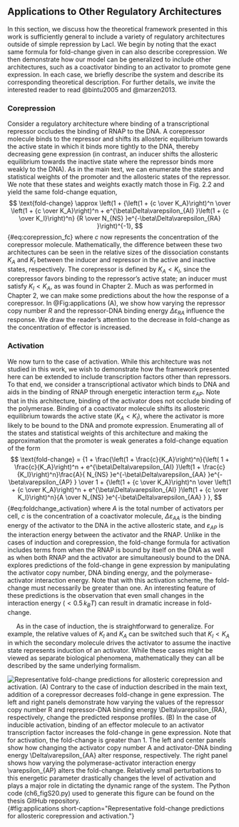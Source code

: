 ## Applications to Other Regulatory Architectures

In this section, we discuss how the theoretical framework presented in this
work is sufficiently general to include a variety of regulatory architectures
outside of simple repression by LacI. We begin by noting that the exact same
formula for fold-change given in can also describe corepression. We then
demonstrate how our model can be generalized to include other architectures,
such as a coactivator binding to an activator to promote gene expression. In
each case, we briefly describe the system and describe its corresponding
theoretical description. For further details, we invite the interested reader
to read @bintu2005 and @marzen2013.

### Corepression

Consider a regulatory architecture where binding of a transcriptional
repressor occludes the binding of RNAP to the DNA. A corepressor
molecule binds to the repressor and shifts its allosteric equilibrium
towards the active state in which it binds more tightly to the DNA,
thereby decreasing gene expression (in contrast, an inducer shifts the
allosteric equilibrium towards the inactive state where the repressor
binds more weakly to the DNA). As in the main text, we can enumerate the
states and statistical weights of the promoter and the allosteric states
of the repressor. We note that these states and weights exactly match those in
Fig. 2.2  and yield the same fold-change equation, 
$$
\text{fold-change} \approx \left(1 + {\left(1 + {c \over K_A}\right)^n \over
\left(1 + {c \over K_A}\right)^n + e^{\beta\Delta\varepsilon_{AI} }\left(1 + {c
\over K_I}\right)^n} {R \over
N_{NS} }e^{-\beta\Delta\varepsilon_{RA} }\right)^{-1},
$${#eq:corepression_fc}
where $c$ now represents the concentration of the corepressor
molecule. Mathematically, the difference between these two architectures
can be seen in the relative sizes of the dissociation constants $K_A$
and $K_I$ between the inducer and repressor in the active and inactive
states, respectively. The corepressor is defined by $K_A < K_I$, since
the corepressor favors binding to the repressor’s active state; an
inducer must satisfy $K_I < K_A$, as was found in Chapter 2. Much as was
performed in Chapter 2, we can make some predictions about the how the response
of a corepressor. In @Fig:applications (A), we show how varying the repressor
copy number $R$ and the repressor-DNA binding energy $\Delta\varepsilon_{RA}$
influence the response. We draw the reader’s attention to the decrease in
fold-change as the concentration of effector is increased.

### Activation

We now turn to the case of activation. While this architecture was not
studied in this work, we wish to demonstrate how the framework presented
here can be extended to include transcription factors other than
repressors. To that end, we consider a transcriptional activator which
binds to DNA and aids in the binding of RNAP through energetic
interaction term $\varepsilon_{AP}$. Note that in this architecture,
binding of the activator does not occlude binding of the polymerase.
Binding of a coactivator molecule shifts its allosteric equilibrium
towards the active state ($K_A < K_I$), where the activator is more
likely to be bound to the DNA and promote expression. Enumerating all of
the states and statistical weights of this architecture and making the
approximation that the promoter is weak generates a fold-change equation
of the form 
$$
\text{fold-change} = {1 + \frac{\left(1 + \frac{c}{K_A}\right)^n}{\left( 1 + \frac{c}{K_A}\right)^n + e^{\beta\Delta\varepsilon_{AI} }\left(1 + \frac{c}{K_I}\right)^n}\frac{A}{
N_{NS} }e^{-\beta\Delta\varepsilon_{AA} }e^{-\beta\varepsilon_{AP} } \over 1 +
{\left(1 + {c \over K_A}\right)^n \over \left(1 + {c \over K_A}\right)^n +
e^{\beta\Delta\varepsilon_{AI} }\left(1 + {c \over K_I}\right)^n}{A \over
N_{NS} }e^{-\beta\Delta\varepsilon_{AA} } },
$${#eq:foldchange_activation}
where $A$ is the total number of activators per cell, $c$ is the
concentration of a coactivator molecule, $\Delta\varepsilon_{AA}$ is
the binding energy of the activator to the DNA in the active allosteric
state, and $\varepsilon_{AP}$ is the interaction energy between the
activator and the RNAP. Unlike in the cases of induction and
corepression, the fold-change formula for activation includes terms from
when the RNAP is bound by itself on the DNA as well as when both RNAP
and the activator are simultaneously bound to the DNA. explores
predictions of the fold-change in gene expression by manipulating the
activator copy number, DNA binding energy, and the polymerase-activator
interaction energy. Note that with this activation scheme, the
fold-change must necessarily be greater than one. An interesting feature
of these predictions is the observation that even small changes in the
interaction energy ($< 0.5\, k_BT$) can result in dramatic increase in
fold-change.

&nbsp;&nbsp;&nbsp;&nbsp;&nbsp;As in the case of induction, the is straightforward to generalize. For
example, the relative values of $K_I$ and $K_A$ can be switched such
that $K_I < K_A$ in which the secondary molecule drives the activator
to assume the inactive state represents induction of an activator. While
these cases might be viewed as separate biological phenomena,
mathematically they can all be described by the same underlying
formalism.

![**Representative fold-change predictions for allosteric corepression and
activation.** (A) Contrary to the case of induction described in the main
text, addition of a corepressor decreases fold-change in gene expression. The
left and right panels demonstrate how varying the values of the repressor
copy number $R$ and repressor-DNA binding energy $\Delta\varepsilon_{RA}$,
respectively, change the predicted response profiles. (B) In the case of
inducible activation, binding of an effector molecule to an activator
transcription factor increases the fold-change in gene expression. Note that
for activation, the fold-change is greater than 1. The left and center panels
show how changing the activator copy number $A$ and activator-DNA binding
energy $\Delta\varepsilon_{AA}$ alter response, respectively. The right panel
shows how varying the polymerase-activator interaction energy
$\varepsilon_{AP}$ alters the fold-change. Relatively small perturbations to
this energetic parameter drastically changes the level of activation and
plays a major role in dictating the dynamic range of the system. The [Python
code (`ch6_figS20.py`)](https://github.com/gchure/phd/blob/master/src/chapter_06/code/ch6_figS20.py)
used to generate this figure can be found on the thesis [GitHub
repository](https://github.com/gchure/phd). ](ch6_figS20){#fig:applications
short-caption="Representative fold-change predictions for allosteric
corepression and activation."}
